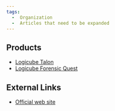 ```yaml
---
tags:
  -  Organization
  -  Articles that need to be expanded 
---
```

## Products

- [Logicube Talon](logicube_talon.md)
- [Logicube Forensic Quest](logicube_forensic_quest.md)

## External Links

- [Official web site](http://www.logicubeforensics.com/)

